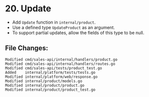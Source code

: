 # 20. Update

- Add `Update` function in `internal/product`.
- Use a defined type `UpdateProduct` as an argument.
- To support partial updates, allow the fields of this type to be null.


## File Changes:

```
Modified cmd/sales-api/internal/handlers/product.go
Modified cmd/sales-api/internal/handlers/routes.go
Modified cmd/sales-api/tests/product_test.go
Added    internal/platform/tests/tests.go
Modified internal/platform/web/response.go
Modified internal/product/models.go
Modified internal/product/product.go
Modified internal/product/product_test.go
```
